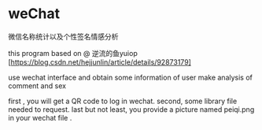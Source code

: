 # weChat
微信名称统计以及个性签名情感分析

this program based on @ 逆流的鱼yuiop [https://blog.csdn.net/hejjunlin/article/details/92873179]

use wechat interface and obtain some information of user 
make analysis of comment and sex

first , you will get a QR code to log in wechat.
second, some library file needed to request.
last but not least, you provide a picture named peiqi.png in your wechat file .

